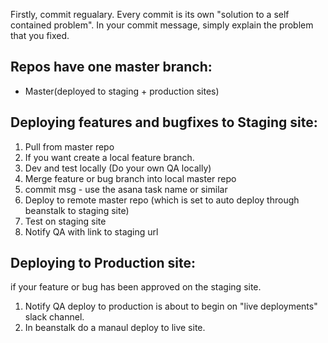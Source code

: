 Firstly, commit regualary. Every commit is its own "solution to a self contained problem". In your commit message, simply explain the problem that you fixed.

## Repos have one master branch: 
  - Master(deployed to staging + production sites) 

## Deploying features and bugfixes to Staging site:
 1. Pull from master repo
 1. If you want create a local feature branch.
 1. Dev and test locally (Do your own QA locally)
 1. Merge feature or bug branch into local master repo
 1. commit msg - use the asana task name or similar
 1. Deploy to remote master repo (which is set to auto deploy through beanstalk to staging site)
 1. Test on staging site
 1. Notify QA with link to staging url
 
## Deploying to Production site:
 if your feature or bug has been approved on the staging site.
 1. Notify QA deploy to production is about to begin on "live deployments" slack channel.
 1. In beanstalk do a manaul deploy to live site.

